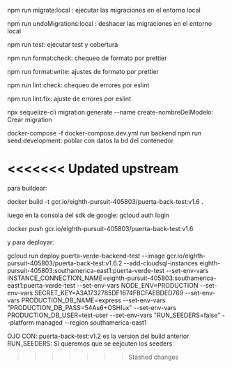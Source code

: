npm run migrate:local : ejecutar las migraciones en el entorno local

npm run undoMigrations:local : deshacer las migraciones en el entorno local

npm run test: ejecutar test y cobertura

npm run format:check: chequeo de formato por prettier

npm run format:write: ajustes de formato por prettier

npm run lint:check: chequeo de errores por eslint

npm run lint:fix: ajuste de errores por eslint

npx sequelize-cli migration:generate --name create-nombreDelModelo: Crear migration

docker-compose -f docker-compose.dev.yml run backend npm run seed:development: poblar con datos la bd del contenedor



<<<<<<< Updated upstream
=======



para buildear:

docker build -t gcr.io/eighth-pursuit-405803/puerta-back-test:v1.6 .

luego en la consola del sdk de google:
gcloud auth login

docker push gcr.io/eighth-pursuit-405803/puerta-back-test:v1.6 
 
 y para deployar:
 
gcloud run deploy puerta-verde-backend-test --image gcr.io/eighth-pursuit-405803/puerta-back-test:v1.6.2 --add-cloudsql-instances eighth-pursuit-405803:southamerica-east1:puerta-verde-test --set-env-vars INSTANCE_CONNECTION_NAME=eighth-pursuit-405803:southamerica-east1:puerta-verde-test --set-env-vars NODE_ENV=PRODUCTION --set-env-vars SECRET_KEY=A3A1732785DF1674FBCFAEBDED769 --set-env-vars PRODUCTION_DB_NAME=express  --set-env-vars "PRODUCTION_DB_PASS=54As6+OSHIux" --set-env-vars PRODUCTION_DB_USER=test-user --set-env-vars "RUN_SEEDERS=false" --platform managed --region southamerica-east1

OJO CON: 
puerta-back-test:v1.2 es la version del build anterior
RUN_SEEDERS: Si queremos que se eejcuten los seeders
>>>>>>> Stashed changes
